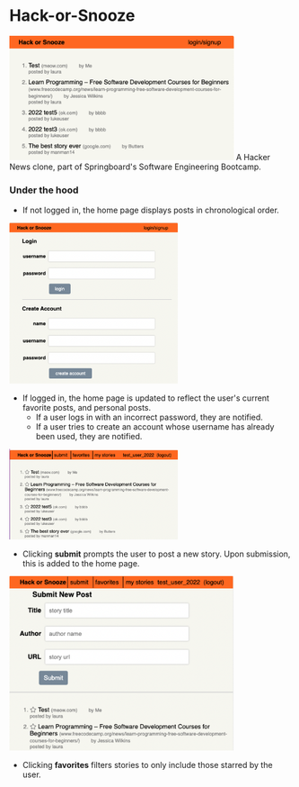 # Hack-or-Snooze
<img src="https://github.com/jwhudnall/Hack-or-Snooze/blob/main/images/hack-or-snooze-homescreen.png" width="400px">
A Hacker News clone, part of Springboard's Software Engineering Bootcamp.

### Under the hood
- If not logged in, the home page displays posts in chronological order.

<img src="https://github.com/jwhudnall/Hack-or-Snooze/blob/main/images/hack-or-snooze-login.png" width="300px">

- If logged in, the home page is updated to reflect the user's current favorite posts, and personal posts.
  - If a user logs in with an incorrect password, they are notified.
  - If a user tries to create an account whose username has already been used, they are notified.
<img src="https://github.com/jwhudnall/Hack-or-Snooze/blob/main/images/hack-or-snooze-logged-in.png" width="300px">

- Clicking **submit** prompts the user to post a new story. Upon submission, this is added to the home page.

<img src="https://github.com/jwhudnall/Hack-or-Snooze/blob/main/images/hack-or-snooze-story.png" width="400px">

- Clicking **favorites** filters stories to only include those starred by the user.

